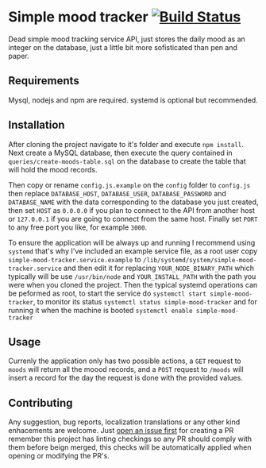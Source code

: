 # Simple mood tracker [![Build Status](https://travis-ci.com/namelivia/simple-mood-tracker.svg?branch=master)](https://travis-ci.com/namelivia/simple-mood-tracker)

Dead simple mood tracking service API, just stores the daily mood as an integer on the database, just a little bit more sofisticated than pen and paper.

## Requirements

Mysql, nodejs and npm are required. systemd is optional but recommended.

## Installation

After cloning the project navigate to it's folder and execute `npm install`. Next create a MySQL database, then execute the query contained in `queries/create-moods-table.sql` on the database to create the table that will hold the mood records.

Then copy or rename `config.js.example` on the `config` folder to `config.js` then replace `DATABASE_HOST`, `DATABASE_USER`, `DATABASE_PASSWORD` and `DATABASE_NAME` with the data corresponding to the database you just created, then set `HOST` as `0.0.0.0` if you plan to connect to the API from another host or `127.0.0.1` if you are going to connect from the same host. Finally set `PORT` to any free port you like, for example `3000`.

To ensure the application will be always up and running I recommend using `systemd` that's why I've included an example service file, as a root user copy `simple-mood-tracker.service.example` to `/lib/systemd/system/simple-mood-tracker.service` and then edit it for replacing `YOUR_NODE_BINARY_PATH` which typically will be use `/usr/bin/node` and `YOUR_INSTALL_PATH` with the path you were when you cloned the project.
Then the typical systemd operations can be peformed as root, to start the service do `systemctl start simple-mood-tracker`, to monitor its status `systemctl status simple-mood-tracker` and for running it when the machine is booted `systemctl enable simple-mood-tracker`

## Usage

Currenly the application only has two possible actions, a `GET` request to `moods` will return all the moood records, and a `POST`
request to `/moods` will insert a record for the day the request is done with the provided values.

## Contributing
Any suggestion, bug reports, localization translations or any other kind enhacements are welcome. Just [open an issue first](https://github.com/namelivia/simple-mood-tracker/issues/new) for creating a PR remember this project has linting checkings so any PR should comply with them before beign merged, this checks will be automatically applied when opening or modifying the PR's.

